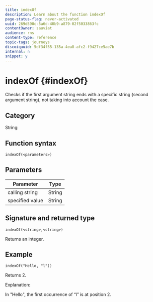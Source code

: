 ```yaml
---
title: indexOf
description: Learn about the function indexOf
page-status-flag: never-activated
uuid: 269d590c-5a6d-40b9-a879-02f5033863fc
contentOwner: sauviat
audience: rns
content-type: reference
topic-tags: journeys
discoiquuid: 5df34f55-135a-4ea8-afc2-f9427ce5ae7b
internal: n
snippet: y
---
```


# indexOf {#indexOf}

Checks if the first argument string ends with a specific string (second argument string), not taking into account the case.

## Category

String

## Function syntax

`indexOf(<parameters>)`

## Parameters

| Parameter | Type             |
|-----------|------------------|
|  calling string | String   |
|  specified value | String |

## Signature and returned type

`indexOf(<string>,<string>)`

Returns an integer.

## Example

`indexOf("Hello, "l"))`

Returns 2.

Explanation: 

In "Hello", the first occurrence of “l” is at position 2.
